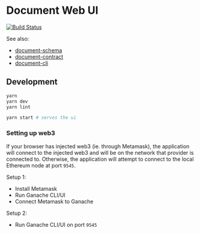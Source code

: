 # Document Web UI

[![Build Status](https://travis-ci.org/GovTechSG/document-web-ui.svg?branch=master)](https://travis-ci.org/GovTechSG/document-web-ui)

See also:

* [document-schema](https://github.com/GovTechSG/document-schema)
* [document-contract](https://github.com/GovTechSG/document-contract)
* [document-cli](https://github.com/GovTechSG/document-cli)

## Development

```bash
yarn
yarn dev
yarn lint

yarn start # serves the ui
```

### Setting up web3

If your browser has injected web3 (ie. through Metamask), the application will connect to the injected web3 and will be on the network that provider is connected to. Otherwise, the application will attempt to connect to the local Ethereum node at port `9545`.

Setup 1:

- Install Metamask
- Run Ganache CLI/UI
- Connect Metamask to Ganache

Setup 2:

- Run Ganache CLI/UI on port `9545`
